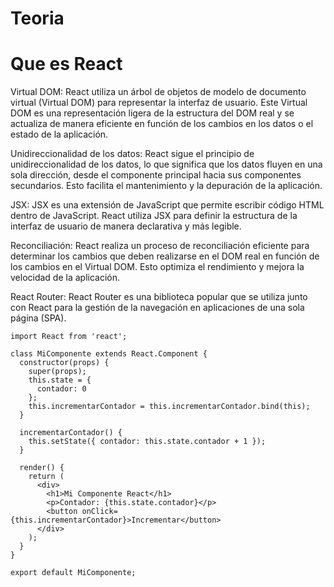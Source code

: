 # Teoria

<h1>Que es React</h1>

Virtual DOM: React utiliza un árbol de objetos de modelo de documento virtual (Virtual DOM) para representar la interfaz de usuario. Este Virtual DOM es una representación ligera de la estructura del DOM real y se actualiza de manera eficiente en función de los cambios en los datos o el estado de la aplicación.

Unidireccionalidad de los datos: React sigue el principio de unidireccionalidad de los datos, lo que significa que los datos fluyen en una sola dirección, desde el componente principal hacia sus componentes secundarios. Esto facilita el mantenimiento y la depuración de la aplicación.

JSX: JSX es una extensión de JavaScript que permite escribir código HTML dentro de JavaScript. React utiliza JSX para definir la estructura de la interfaz de usuario de manera declarativa y más legible.

Reconciliación: React realiza un proceso de reconciliación eficiente para determinar los cambios que deben realizarse en el DOM real en función de los cambios en el Virtual DOM. Esto optimiza el rendimiento y mejora la velocidad de la aplicación.

React Router: React Router es una biblioteca popular que se utiliza junto con React para la gestión de la navegación en aplicaciones de una sola página (SPA).

```
import React from 'react';

class MiComponente extends React.Component {
  constructor(props) {
    super(props);
    this.state = {
      contador: 0
    };
    this.incrementarContador = this.incrementarContador.bind(this);
  }

  incrementarContador() {
    this.setState({ contador: this.state.contador + 1 });
  }

  render() {
    return (
      <div>
        <h1>Mi Componente React</h1>
        <p>Contador: {this.state.contador}</p>
        <button onClick={this.incrementarContador}>Incrementar</button>
      </div>
    );
  }
}

export default MiComponente;


```
